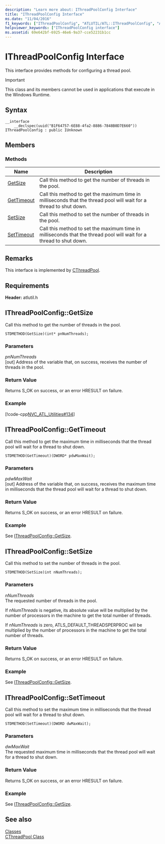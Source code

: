 ```yaml
---
description: "Learn more about: IThreadPoolConfig Interface"
title: "IThreadPoolConfig Interface"
ms.date: "11/04/2016"
f1_keywords: ["IThreadPoolConfig", "ATLUTIL/ATL::IThreadPoolConfig", "ATLUTIL/ATL::GetSize", "ATLUTIL/ATL::GetTimeout", "ATLUTIL/ATL::SetSize", "ATLUTIL/ATL::SetTimeout"]
helpviewer_keywords: ["IThreadPoolConfig interface"]
ms.assetid: 69e642bf-6925-46e6-9a37-cce52231b1cc
---
```

# IThreadPoolConfig Interface

This interface provides methods for configuring a thread pool.

> [!IMPORTANT]
> This class and its members cannot be used in applications that execute in the Windows Runtime.

## Syntax

```
__interface
    __declspec(uuid("B1F64757-6E88-4fa2-8886-7848B0D7E660")) IThreadPoolConfig : public IUnknown
```

## Members

### Methods

|Name|Description|
|-|-|
|[GetSize](#getsize)|Call this method to get the number of threads in the pool.|
|[GetTimeout](#gettimeout)|Call this method to get the maximum time in milliseconds that the thread pool will wait for a thread to shut down.|
|[SetSize](#setsize)|Call this method to set the number of threads in the pool.|
|[SetTimeout](#settimeout)|Call this method to set the maximum time in milliseconds that the thread pool will wait for a thread to shut down.|

## Remarks

This interface is implemented by [CThreadPool](../../atl/reference/cthreadpool-class.md).

## Requirements

**Header:** atlutil.h

## <a name="getsize"></a> IThreadPoolConfig::GetSize

Call this method to get the number of threads in the pool.

```
STDMETHOD(GetSize)(int* pnNumThreads);
```

### Parameters

*pnNumThreads*<br/>
[out] Address of the variable that, on success, receives the number of threads in the pool.

### Return Value

Returns S_OK on success, or an error HRESULT on failure.

### Example

[!code-cpp[NVC_ATL_Utilities#134](../../atl/codesnippet/cpp/ithreadpoolconfig-interface_1.cpp)]

## <a name="gettimeout"></a> IThreadPoolConfig::GetTimeout

Call this method to get the maximum time in milliseconds that the thread pool will wait for a thread to shut down.

```
STDMETHOD(GetTimeout)(DWORD* pdwMaxWait);
```

### Parameters

*pdwMaxWait*<br/>
[out] Address of the variable that, on success, receives the maximum time in milliseconds that the thread pool will wait for a thread to shut down.

### Return Value

Returns S_OK on success, or an error HRESULT on failure.

### Example

See [IThreadPoolConfig::GetSize](#getsize).

## <a name="setsize"></a> IThreadPoolConfig::SetSize

Call this method to set the number of threads in the pool.

```
STDMETHOD(SetSize)int nNumThreads);
```

### Parameters

*nNumThreads*<br/>
The requested number of threads in the pool.

If *nNumThreads* is negative, its absolute value will be multiplied by the number of processors in the machine to get the total number of threads.

If *nNumThreads* is zero, ATLS_DEFAULT_THREADSPERPROC will be multiplied by the number of processors in the machine to get the total number of threads.

### Return Value

Returns S_OK on success, or an error HRESULT on failure.

### Example

See [IThreadPoolConfig::GetSize](#getsize).

## <a name="settimeout"></a> IThreadPoolConfig::SetTimeout

Call this method to set the maximum time in milliseconds that the thread pool will wait for a thread to shut down.

```
STDMETHOD(SetTimeout)(DWORD dwMaxWait);
```

### Parameters

*dwMaxWait*<br/>
The requested maximum time in milliseconds that the thread pool will wait for a thread to shut down.

### Return Value

Returns S_OK on success, or an error HRESULT on failure.

### Example

See [IThreadPoolConfig::GetSize](#getsize).

## See also

[Classes](../../atl/reference/atl-classes.md)<br/>
[CThreadPool Class](../../atl/reference/cthreadpool-class.md)
